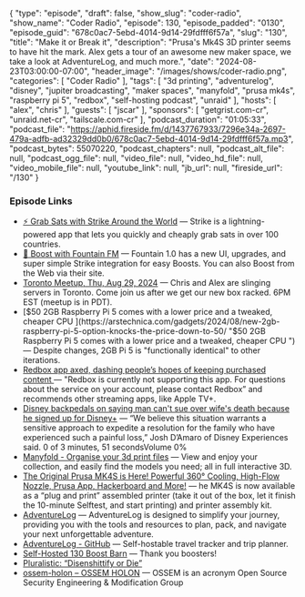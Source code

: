 {
  "type": "episode",
  "draft": false,
  "show_slug": "coder-radio",
  "show_name": "Coder Radio",
  "episode": 130,
  "episode_padded": "0130",
  "episode_guid": "678c0ac7-5ebd-4014-9d14-29fdfff6f57a",
  "slug": "130",
  "title": "Make it or Break it",
  "description": "Prusa's Mk4S 3D printer seems to have hit the mark. Alex gets a tour of an awesome new maker space, we take a look at AdventureLog, and much more.",
  "date": "2024-08-23T03:00:00-07:00",
  "header_image": "/images/shows/coder-radio.png",
  "categories": [
    "Coder Radio"
  ],
  "tags": [
    "3d printing",
    "adventurelog",
    "disney",
    "jupiter broadcasting",
    "maker spaces",
    "manyfold",
    "prusa mk4s",
    "raspberry pi 5",
    "redbox",
    "self-hosting podcast",
    "unraid"
  ],
  "hosts": [
    "alex",
    "chris"
  ],
  "guests": [
    "jscar"
  ],
  "sponsors": [
    "getgrist.com-cr",
    "unraid.net-cr",
    "tailscale.com-cr"
  ],
  "podcast_duration": "01:05:33",
  "podcast_file": "https://aphid.fireside.fm/d/1437767933/7296e34a-2697-479a-adfb-ad32329dd0b0/678c0ac7-5ebd-4014-9d14-29fdfff6f57a.mp3",
  "podcast_bytes": 55070220,
  "podcast_chapters": null,
  "podcast_alt_file": null,
  "podcast_ogg_file": null,
  "video_file": null,
  "video_hd_file": null,
  "video_mobile_file": null,
  "youtube_link": null,
  "jb_url": null,
  "fireside_url": "/130"
}


### Episode Links

  * [⚡ Grab Sats with Strike Around the World](https://strike.me/download/ "⚡ Grab Sats with Strike Around the World") — Strike is a lightning-powered app that lets you quickly and cheaply grab sats in over 100 countries.
  * [🎉 Boost with Fountain FM](https://fountain.fm/show/LxGQPEpBqTDLxF4d6qC5 "🎉 Boost with Fountain FM") — Fountain 1.0 has a new UI, upgrades, and super simple Strike integration for easy Boosts. You can also Boost from the Web via their site.
  * [Toronto Meetup, Thu, Aug 29, 2024](https://www.meetup.com/jupiterbroadcasting/events/302700160/?eventOrigin=group_upcoming_events "Toronto Meetup, Thu, Aug 29, 2024") — Chris and Alex are slinging servers in Toronto. Come join us after we get our new box racked. 6PM EST (meetup is in PDT). 
  * [$50 2GB Raspberry Pi 5 comes with a lower price and a tweaked, cheaper CPU ](https://arstechnica.com/gadgets/2024/08/new-2gb-raspberry-pi-5-option-knocks-the-price-down-to-50/ "$50 2GB Raspberry Pi 5 comes with a lower price and a tweaked, cheaper CPU ") — Despite changes, 2GB Pi 5 is "functionally identical" to other iterations. 
  * [Redbox app axed, dashing people’s hopes of keeping purchased content ](https://arstechnica.com/gadgets/2024/08/redbox-app-starts-going-away-removing-purchased-content-from-owners/ "Redbox app axed, dashing people’s hopes of keeping purchased content ") — "Redbox is currently not supporting this app. For questions about the service on your account, please contact Redbox” and recommends other streaming apps, like Apple TV+. 
  * [Disney backpedals on saying man can't sue over wife's death because he signed up for Disney+](https://www.nbcnews.com/news/us-news/disney-backpedals-saying-man-cant-sue-wifes-death-signed-disney-rcna167310 "Disney backpedals on saying man can't sue over wife's death because he signed up for Disney+") — “We believe this situation warrants a sensitive approach to expedite a resolution for the family who have experienced such a painful loss,” Josh D’Amaro of Disney Experiences said. 0 of 3 minutes, 51 secondsVolume 0% 
  * [Manyfold - Organise your 3d print files](https://manyfold.app/ "Manyfold - Organise your 3d print files") — View and enjoy your collection, and easily find the models you need; all in full interactive 3D.
  * [The Original Prusa MK4S is Here! Powerful 360° Cooling, High-Flow Nozzle, Prusa App, Hackerboard and More!](https://blog.prusa3d.com/the-original-prusa-mk4s-is-here_100605/ "The Original Prusa MK4S is Here! Powerful 360° Cooling, High-Flow Nozzle, Prusa App, Hackerboard and More!") — he MK4S is now available as a “plug and print” assembled printer (take it out of the box, let it finish the 10-minute Selftest, and start printing) and printer assembly kit. 
  * [ AdventureLog](https://adventurelog.app/ " AdventureLog") — AdventureLog is designed to simplify your journey, providing you with the tools and resources to plan, pack, and navigate your next unforgettable adventure.
  * [AdventureLog - GitHub](https://github.com/seanmorley15/AdventureLog "AdventureLog - GitHub") — Self-hostable travel tracker and trip planner. 
  * [Self-Hosted 130 Boost Barn](https://paste.docs.lol/reader/CliptMicrometre "Self-Hosted 130 Boost Barn") — Thank you boosters!
  * [Pluralistic: “Disenshittify or Die”](https://pluralistic.net/2024/08/17/hack-the-planet/#how-about-a-nice-game-of-chess "Pluralistic: “Disenshittify or Die”")
  * [ossem-holon – OSSEM HOLON](https://ossem.co/ "ossem-holon – OSSEM HOLON") — OSSEM is an acronym Open Source Security Engineering & Modification Group


